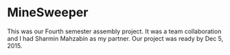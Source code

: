 # MineSweeper
This was our Fourth semester assembly project. It was a team collaboration and I had Sharmin Mahzabin as my partner.
Our project was ready by Dec 5, 2015.
